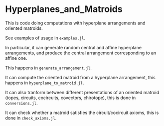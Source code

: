 # Hyperplanes_and_Matroids

This is code doing computations with hyperplane arrangements and oriented matroids.

See examples of usage in ``examples.jl``.

In particular, it can generate random central and affine hyperplane arrangements, and produce the central arrangement corresponding to an affine one.


This happens in ``generate_arrangement.jl``.

It can compute the oriented matroid from a hyperplane arrangement, this happens in ``hyperplane_to_matroid.jl``.

It can also tranform between different presentations of an oriented matroid (topes, circuits, cocircuits, covectors, chirotope), this is done in ``conversions.jl``.

It can check whether a matroid satisfies the circuit/cocircuit axioms, this is done in ``check_axioms.jl``.
